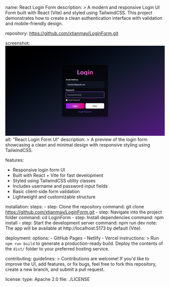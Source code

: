 name: React Login Form
description: >
  A modern and responsive Login UI Form built with React (Vite) 
  and styled using TailwindCSS. This project demonstrates how to 
  create a clean authentication interface with validation and 
  mobile-friendly design.  

repository: https://github.com/xtianmay/LoginForm.git

screenshot:
   ![High](./Capture5.PNG) 
  alt: "React Login Form UI"
  description: >
    A preview of the login form showcasing a clean and minimal 
    design with responsive styling using TailwindCSS.

features:
  - Responsive login form UI
  - Built with React + Vite for fast development
  - Styled using TailwindCSS utility classes
  - Includes username and password input fields
  - Basic client-side form validation
  - Lightweight and customizable structure


installation:
  steps:
    - step: Clone the repository
      command: git clone https://github.com/xtianmay/LoginForm.git
    - step: Navigate into the project folder
      command: cd LoginForm
    - step: Install dependencies
      command: npm install
    - step: Start the development server
      command: npm run dev
  note: The app will be available at http://localhost:5173 by default (Vite).

deployment:
  options:
    - GitHub Pages
    - Netlify
    - Vercel
  instructions: >
    Run `npm run build` to generate a production-ready build.
    Deploy the contents of the `dist/` folder to your preferred
    hosting service.

contributing:
  guidelines: >
    Contributions are welcome! If you'd like to improve the UI,
    add features, or fix bugs, feel free to fork this repository,
    create a new branch, and submit a pull request.

license:
  type: Apache 2.0
  file: ./LICENSE
